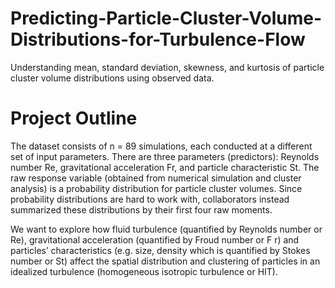 # Predicting-Particle-Cluster-Volume-Distributions-for-Turbulence-Flow
Understanding mean, standard deviation, skewness, and kurtosis of particle cluster volume distributions using observed data.


# Project Outline
The dataset consists of n = 89 simulations, each conducted at a different set of input
parameters. There are three parameters (predictors): Reynolds number Re, gravitational
acceleration Fr, and particle characteristic St. 
The raw response variable (obtained from numerical simulation and
cluster analysis) is a probability distribution for particle cluster volumes. Since probability
distributions are hard to work with, collaborators instead summarized these distributions
by their first four raw moments.

We want to explore how fluid turbulence (quantified by 
Reynolds number or Re), gravitational acceleration (quantified by Froud
number or F r) and particles’ characteristics (e.g. size, density which is
quantified by Stokes number or St) affect the spatial distribution and
clustering of particles in an idealized turbulence (homogeneous isotropic
turbulence or HIT).
